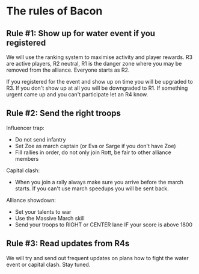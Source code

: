 # The rules of Bacon

## Rule #1: Show up for water event if you registered
We will use the ranking system to maximise activity and player rewards. R3 are active players, R2 neutral, R1 is the danger zone where you may be removed from the alliance. Everyone starts as R2.

If you registered for the event and show up on time you will be upgraded to R3. If you don't show up at all you will be downgraded to R1. If something urgent came up and you can't participate let an R4 know.

## Rule #2: Send the right troops
Influencer trap:
- Do not send infantry
- Set Zoe as march captain (or Eva or Sarge if you don't have Zoe)
- Fill rallies in order, do not only join Rott, be fair to other alliance members

Capital clash:
- When you join a rally always make sure you arrive before the march starts. If you can't use march speedups you will be sent back.

Alliance showdown:
- Set your talents to war
- Use the Massive March skill
- Send your troops to RIGHT or CENTER lane IF your score is above 1800

## Rule #3: Read updates from R4s
We will try and send out frequent updates on plans how to fight the water event or capital clash.
Stay tuned.
